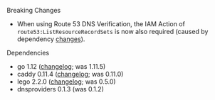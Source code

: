 Breaking Changes

 * When using Route 53 DNS Verification, the IAM Action of `route53:ListResourceRecordSets` is now also required (caused by dependency [changes](https://github.com/go-acme/lego/commit/20d50a559f077fe8d392957aa1e362041ab64f3c)).

Dependencies

 * go 1.12 ([changelog](https://golang.org/doc/go1.12); was 1.11.5)
 * caddy 0.11.4 ([changelog](https://github.com/mholt/caddy/releases/tag/v0.11.4); was 0.11.0)
 * lego 2.2.0 ([changelog](https://github.com/xenolf/lego/releases); was 0.5.0)
 * dnsproviders 0.1.3 (was 0.1.2)
